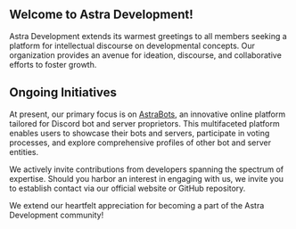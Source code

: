 ## Welcome to Astra Development!

Astra Development extends its warmest greetings to all members seeking a platform for intellectual discourse on developmental concepts. Our organization provides an avenue for ideation, discourse, and collaborative efforts to foster growth.

## Ongoing Initiatives

At present, our primary focus is on [AstraBots](https://astrabots.xyz), an innovative online platform tailored for Discord bot and server proprietors. This multifaceted platform enables users to showcase their bots and servers, participate in voting processes, and explore comprehensive profiles of other bot and server entities.

We actively invite contributions from developers spanning the spectrum of expertise. Should you harbor an interest in engaging with us, we invite you to establish contact via our official website or GitHub repository.

We extend our heartfelt appreciation for becoming a part of the Astra Development community!
